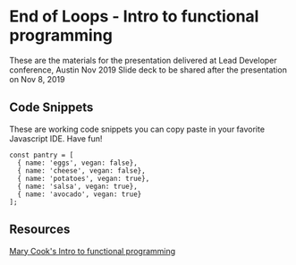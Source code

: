 # End of Loops - Intro to functional programming
These are the materials for the presentation delivered at Lead Developer conference, Austin Nov 2019
Slide deck to be shared after the presentation on Nov 8, 2019

## Code Snippets
These are working code snippets you can copy paste in your favorite Javascript IDE. Have fun!

```
const pantry = [
  { name: 'eggs', vegan: false},
  { name: 'cheese', vegan: false},
  { name: 'potatoes', vegan: true},
  { name: 'salsa', vegan: true},
  { name: 'avocado', vegan: true}
];
```


## Resources

[Mary Cook's Intro to functional programming](https://maryrosecook.com/blog/post/a-practical-introduction-to-functional-programming)


